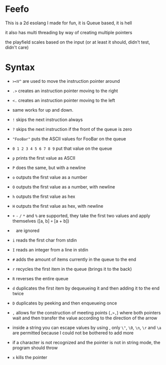 # Feefo
This is a 2d esolang I made for fun, it is Queue based, it is hell

it also has multi threading by way of creating multiple pointers

the playfield scales based on the input (or at least it should, didn't test, didn't care)

# Syntax
- `><V^` are used to move the instruction pointer around
- `.>` creates an instruction pointer moving to the right
- `<.` creates an instruction pointer moving to the left
- same works for up and down.

- `!` skips the next instruction always
- `?` skips the next instruction if the front of the queue is zero

- `"FooBar"` puts the ASCII values for FooBar on the queue

- `0 1 2 3 4 5 6 7 8 9` put that value on the queue

- `p` prints the first value as ASCII
- `P` does the same, but with a newline
- `o` outputs the first value as a number
- `O` outputs the first value as a number, with newline
- `h` outputs the first value as hex
- `H` outputs the first value as hex, with newline

- `+` `-` `/` `*` and `%` are supported, they take the first two values and apply themselves ([a, b] `+` [a + b])

- ` ` are ignored

- `i` reads the first char from stdin
- `I` reads an integer from a line in stdin

- `#` adds the amount of items currently in the queue to the end

- `r` recycles the first item in the queue (brings it to the back)
- `R` reverses the entire queue

- `d` duplicates the first item by dequeueing it and then adding it to the end twice
- `D` duplicates by peeking and then enqueueing once

- `,` allows for the construction of meeting points (`,>,`) where both pointers wait and then transfer the value according to the direction of the arrow

- inside a string you can escape values by using \, only `\"`, `\0`, `\n`, `\r` and `\a` are permitted because I could not be bothered to add more

- if a character is not recognized and the pointer is not in string mode, the program should throw

- `x` kills the pointer
